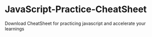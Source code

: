# JavaScript-Practice-CheatSheet
Download CheatSheet for practicing javascript and accelerate your learnings
